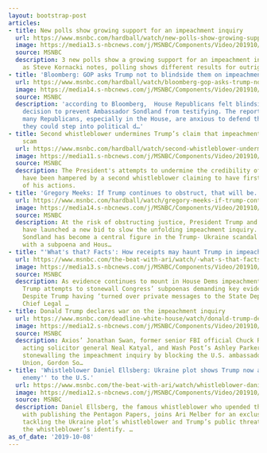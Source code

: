 ```yaml
---
layout: bootstrap-post
articles:
- title: New polls show growing support for an impeachment inquiry
  url: https://www.msnbc.com/hardball/watch/new-polls-show-growing-support-for-an-impeachment-inquiry-70882373859
  image: https://media13.s-nbcnews.com/j/MSNBC/Components/Video/201910/n_hardball_kornacki_191008_1920x1080.nbcnews-fp-1200-630.jpg
  source: MSNBC
  description: 3 new polls show a growing support for an impeachment inquiry. But
    as Steve Kornacki notes, polling shows different results for outright impeachment.
- title: 'Bloomberg: GOP asks Trump not to blindside them on impeachment fight'
  url: https://www.msnbc.com/hardball/watch/bloomberg-gop-asks-trump-not-to-blindside-them-on-impeachment-fight-70881349933
  image: https://media14.s-nbcnews.com/j/MSNBC/Components/Video/201910/n_hardball_stewart_191008_1920x1080.nbcnews-fp-1200-630.jpg
  source: MSNBC
  description: 'according to Bloomberg,  House Republicans felt blindsided by the
    decision to prevent Ambassador Sondland from testifying. The report adds: "While
    many Republicans, especially in the House, are anxious to defend the president,
    they could step into political d…'
- title: Second whistleblower undermines Trump’s claim that impeachment inquiry a
    scam
  url: https://www.msnbc.com/hardball/watch/second-whistleblower-undermines-trump-s-claim-that-impeachment-inquiry-a-scam-70882373802
  image: https://media11.s-nbcnews.com/j/MSNBC/Components/Video/201910/n_hardball_brien_191008_1920x1080.nbcnews-fp-1200-630.jpg
  source: MSNBC
  description: The President's attempts to undermine the credibility of the whistleblower
    have been hampered by a second whistleblower claiming to have first-hand knowledge
    of his actions.
- title: 'Gregory Meeks: If Trump continues to obstruct, that will be...'
  url: https://www.msnbc.com/hardball/watch/gregory-meeks-if-trump-continues-to-obstruct-that-will-be-part-of-the-impeachment-70881349823
  image: https://media14.s-nbcnews.com/j/MSNBC/Components/Video/201910/n_hardball_meeks_191008_1920x1080.nbcnews-fp-1200-630.jpg
  source: MSNBC
  description: At the risk of obstructing justice, President Trump and his administration
    have launched a new bid to slow the unfolding impeachment inquiry. Ambassador
    Sondland has become a central figure in the Trump- Ukraine scandal and was served
    with a subpoena and Hous…
- title: "'What's that? Facts': How receipts may haunt Trump in impeachment probe"
  url: https://www.msnbc.com/the-beat-with-ari/watch/-what-s-that-facts-how-receipts-may-haunt-trump-in-impeachment-probe-70880837837
  image: https://media13.s-nbcnews.com/j/MSNBC/Components/Video/201910/n_ari_bblock_191008_1920x1080.nbcnews-fp-1200-630.jpg
  source: MSNBC
  description: As evidence continues to mount in House Dems impeachment inquiry, President
    Trump attempts to stonewall Congress’ subpoenas demanding key evidence and witnesses.
    Despite Trump having ‘turned over private messages to the State Department,’ MSNBC’s
    Chief Legal …
- title: Donald Trump declares war on the impeachment inquiry
  url: https://www.msnbc.com/deadline-white-house/watch/donald-trump-declares-war-on-the-impeachment-inquiry-70872645521
  image: https://media12.s-nbcnews.com/j/MSNBC/Components/Video/201910/n_wh_deadline_sondland_191008_1920x1080.nbcnews-fp-1200-630.jpg
  source: MSNBC
  description: Axios’ Jonathan Swan, former senior FBI official Chuck Rosenberg, former
    acting solicitor general Neal Katyal, and Wash Post’s Ashley Parker on the president
    stonewalling the impeachment inquiry by blocking the U.S. ambassador to the European
    Union, Gordon So…
- title: 'Whistleblower Daniel Ellsberg: Ukraine plot shows Trump now a ''domestic
    enemy'' to the U.S.'
  url: https://www.msnbc.com/the-beat-with-ari/watch/whistleblower-daniel-ellsberg-ukraine-plot-shows-trump-now-a-domestic-enemy-to-the-u-s-70878789974
  image: https://media12.s-nbcnews.com/j/MSNBC/Components/Video/201910/n_ari_pp_191008_1920x1080.nbcnews-fp-1200-630.jpg
  source: MSNBC
  description: Daniel Ellsberg, the famous whistleblower who upended the Vietnam War
    with publishing the Pentagon Papers, joins Ari Melber for an exclusive interview
    tackling the Ukraine plot’s whistleblower and Trump’s public threat to reveal
    the whistleblower’s identify. …
as_of_date: '2019-10-08'
---
```


